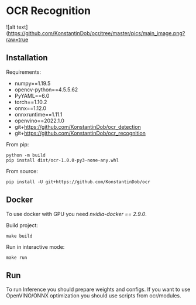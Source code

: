 # OCR Recognition

![alt text](https://github.com/KonstantinDob/ocr/tree/master/pics/main_image.png?raw=true


## Installation

Requirements:
* numpy==1.19.5
* opencv-python==4.5.5.62
* PyYAML==6.0
* torch==1.10.2
* onnx==1.12.0
* onnxruntime==1.11.1
* openvino==2022.1.0
* git+https://github.com/KonstantinDob/ocr_detection
* git+https://github.com/KonstantinDob/ocr_recognition

From pip:
```
python -m build
pip install dist/ocr-1.0.0-py3-none-any.whl
```

From source:
```
pip install -U git+https://github.com/KonstantinDob/ocr
```

## Docker 

To use docker with GPU you need *nvidia-docker == 2.9.0*.

Build project:

```
make build
```

Run in interactive mode:

```
make run
```

## Run

To run Inference you should prepare weights and configs.
If you want to use OpenVINO/ONNX optimization you should use scripts 
from ocr/modules.
